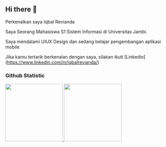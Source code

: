 ## Hi there 👋

Perkenalkan saya Iqbal Revianda

Saya Seorang Mahasiswa S1 Sistem Informasi di Universitas Jambi.

Saya mendalami UIUX Design dan sedang belajar pengembangan aplikasi mobile

Jika kamu tertarik berkenalan dengan saya, silakan ikuti [Linkedin] (https://www.linkedin.com/in/iqbalrevianda/)

### Github Statistic
<p align="left">
<a href="https://github.com/iqrev">
  <img height="180em" src="https://github-readme-stats-eight-theta.vercel.app/api?username=iqrev&show_icons=true&theme=algolia&include_all_commits=true&count_private=true"/>
  <img height="180em" src="https://github-readme-stats-eight-theta.vercel.app/api/top-langs/?username=iqrev&layout=compact&layout=compact&theme=algolia"/>
</a>
</p>

